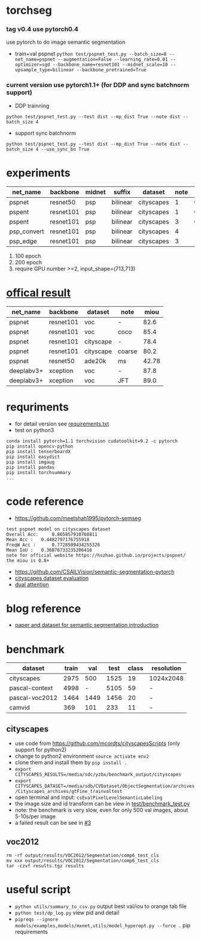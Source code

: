 # torchseg
### tag v0.4 use pytorch0.4
use pytorch to do image semantic segmentation
- train+val pspnet ```python test/pspnet_test.py --batch_size=8 --net_name=pspnet --augmentation=False --learning_rate=0.01 --optimizer=sgd --backbone_name=resnet101 --midnet_scale=10 --upsample_type=bilinear --backbone_pretrained=True```

### current version use pytorch1.1+ (for DDP and sync batchnorm support)
- DDP trainning
```
python test/pspnet_test.py --test dist --mp_dist True --note dist --batch_size 4
```
- support sync batchnorm
```
python test/pspnet_test.py --test dist --mp_dist True --note dist --batch_size 4 --use_sync_bn True
```

# experiments
| net_name    | backbone  | midnet | suffix   | dataset    | note | miou(t/v) |
| --------    | --------- | ------ | -------- | ---------- | ---- | --------- |
| pspnet      | resnet50  | psp    | bilinear | cityscapes |  1   | 0.6/0.5   |
| pspent      | resnet101 | psp    | bilinear | cityscapes |  1   | 0.75/0.47 |
| pspent      | resnet101 | psp    | bilinear | cityscapes |  3   | 0.80/0.50 |
| psp_convert | resnet101 | psp    | bilinear | cityscapes |  4   | -/- |
| psp_edge    | resnet101 | psp    | bilinear | cityscapes |  3   | -/- |

1. 100 epoch
3. 200 epoch
4. require GPU number >=2, input_shape=(713,713)

# [offical result](https://hszhao.github.io/projects/pspnet/)
| net_name | backbone | dataset | note | miou |
| -------- | -------- | ------- | ---- | ---- |
| pspnet   |resnet101 | voc     | -    | 82.6 |
| pspnet   |resnet101 | voc     | coco | 85.4 |
| pspnet   |resnet101 |cityscape| -    | 78.4 |
| pspnet   |resnet101 |cityscape|coarse| 80.2 |
| pspnet   |resnet50  |ade20k   | ms   | 42.78|
|deeplabv3+|xception  | voc     | -    | 87.8 |
|deeplabv3+|xception  | voc     | JFT  | 89.0 |

# requriments
- for detail version see [requirements.txt](requirements.txt)
- test on python3
```
conda install pytorch=1.1 torchvision cudatoolkit=9.2 -c pytorch
pip install opencv-python
pip install tensorboardX
pip install easydict
pip install imgaug
pip install pandas
pip install torchsummary
...
```

# code reference
- https://github.com/meetshah1995/pytorch-semseg
```
test pspnet model on cityscapes dataset
Overall Acc: 	 0.865857910768811
Mean Acc : 	 0.4482797176755918
FreqW Acc : 	 0.7728509434255326
Mean IoU : 	 0.36876733235206416
note for official website https://hszhao.github.io/projects/pspnet/
the miou is 0.8+
```
- https://github.com/CSAILVision/semantic-segmentation-pytorch
- [cityscapes dataset evaluation](https://github.com/mcordts/cityscapesScripts)
- [dual attention](https://github.com/junfu1115/DANet)

# blog reference
- [paper and dataset for semantic segmentation introduction](https://meetshah1995.github.io/semantic-segmentation/deep-learning/pytorch/visdom/2017/06/01/semantic-segmentation-over-the-years.html#sec_datasets)

# benchmark

| dataset | train | val | test | class | resolution |
| - | - | - | - | - | - |
| cityscapes | 2975 | 500 | 1525 | 19 | 1024x2048 |
| pascal-context | 4998 | - | 5105 | 59 | - |
| pascal-voc2012 | 1464 | 1449 | 1456 | 20 | - |
| camvid | 369 | 101 | 233 | 11 | - |

## cityscapes
- use code from https://github.com/mcordts/cityscapesScripts (only support for python2)
- change to python2 environment `source activate env2`
- clone them and install them by `pip install .`
- `export CITYSCAPES_RESULTS=/media/sdc/yzbx/benchmark_output/cityscapes`
- `export CITYSCAPES_DATASET=/media/sdb/CVDataset/ObjectSegmentation/archives/Cityscapes_archives/gtFine_trainvaltest`
- open terminal and input: `csEvalPixelLevelSemanticLabeling`
- the image size and id transform can be view in [test/benchmark_test.py](test/benchmark_test.py)
- note: the benchmark is very slow, even for only 500 val images, about 5-10s/per image
- a failed result can be see in [#3](https://github.com/ISCAS007/torchseg/issues/3)

## voc2012
```
rm -rf output/results/VOC2012/Segmentation/comp6_test_cls
mv xxx output/results/VOC2012/Segmentation/comp6_test_cls
tar -czvf results.tgz results
```


# useful script
- `python utils/summary_to_csv.py` output best val/iou to orange tab file
- `python test/dp_log.py` view pid and detail
- `pipreqs --ignore models/examples,models/mxnet,utils/model_hyperopt.py --force .` pip requirements
